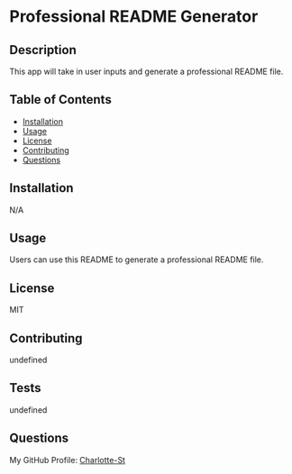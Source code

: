 # Professional README Generator

## Description
This app will take in user inputs and generate a professional README file.

## Table of Contents
* [Installation](##Installation)
* [Usage](##Usage)
* [License](##License)
* [Contributing](##Contributing)
* [Questions](##Questions)

## Installation
N/A

## Usage
Users can use this README to generate a professional README file.

## License
MIT
   
## Contributing
undefined

## Tests
undefined

## Questions
My GitHub Profile: [Charlotte-St](https://github.com/Charlotte-ST)

    